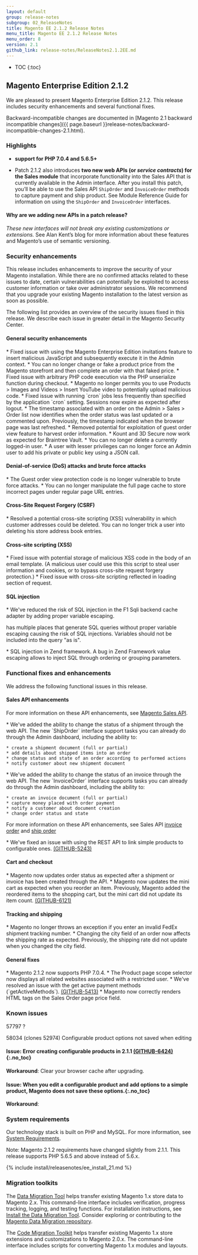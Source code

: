 ```yaml
---
layout: default
group: release-notes
subgroup: 02_ReleaseNotes
title: Magento EE 2.1.2 Release Notes
menu_title: Magento EE 2.1.2 Release Notes
menu_order: 8
version: 2.1
github_link: release-notes/ReleaseNotes2.1.2EE.md
---
```


*	TOC
{:toc}


## Magento Enterprise Edition 2.1.2
We are pleased to present Magento Enterprise Edition 2.1.2. This release includes security enhancements and several functional fixes.



Backward-incompatible changes are documented in [Magento 2.1 backward incompatible changes]({{ page.baseurl }}release-notes/backward-incompatible-changes-2.1.html).


### Highlights

*  **support for PHP 7.0.4 and 5.6.5+** 


* Patch 2.1.2 also introduces **two new web APIs (or <i>service contracts</i>) for the Sales module** that incorporate functionality into the Sales API that is currently available in the Admin interface. After you install this patch, you’ll be able to use the Sales API `ShipOrder` and `InvoiceOrder` methods to capture payment and ship product. See Module Reference Guide for information on using the `ShipOrder` and `InvoiceOrder` interfaces. 

#### Why are we adding new APIs in a patch release?

<i>These new interfaces will not break any existing customizations or extensions.</i>  See Alan Kent’s blog for more information about these features and Magento’s use of semantic versioning. 






### Security enhancements
This release includes enhancements to improve the security of your Magento installation. While there are no confirmed attacks related to these issues to date, certain vulnerabilities can potentially be exploited to access customer information or take over administrator sessions. We recommend that you upgrade your existing Magento installation to the latest version as soon as possible.

The following list provides an overview of the security issues fixed in this release. We describe each issue in greater detail in the Magento Security Center.



#### General security enhancements

<!--- 56912/1488-->*  Fixed issue with using the Magento Enterprise Edition invitations feature to insert malicious JavaScript and subsequently execute it in the Admin context.  


<!--- 57565/1533-->* You can no longer change or fake a product price from the Magento storefront and then complete an order with that faked price. 



<!--- 56852/1484-->*  Fixed issue with arbitrary PHP code execution via the PHP unserialize function during checkout. 


<!--- 56594/1490-->*  Magento no longer permits you to use Products > Images and Videos > Insert YouTube video to potentially upload malicious code.



<!--- 53971-->*  Fixed issue with running `cron` jobs less frequently than specified by the application `cron` setting. 


<!--- 57965--> Sessions now expire as expected after logout.




<!--- 56700/5719, 5890-->*  The timestamp associated with an order on the Admin > Sales > Order list now identifies when the order status was last updated or a commented upon. Previously, the timestamp indicated when the browser page was last refreshed. 

<!--- 57463-->* Removed potential for exploitation of guest order view feature to harvest order information.  


<!--- 56940-->* Kount and 3D Secure now work as expected for Braintree Vault. 


<!--- 57812/1539, 1543-->* You can no longer delete a currently logged-in user. 

<!--- 56901/1492-->*  A user with lesser privileges can no longer force an Admin user to add his private or public key using a JSON call. 





#### Denial-of-service (DoS) attacks and brute force attacks

<!--- 46026/1270-->* The Guest order view protection code is no longer vulnerable to brute force attacks.

<!--- 57302/1338-->*  You can no longer manipulate the full page cache to store incorrect pages under regular page URL entries.




#### Cross-Site Request Forgery  (CSRF)

<!--- 57581/1433-->* Resolved a potential cross-site scripting (XSS) vulnerability in which customer addresses could be deleted. You can no longer trick a user into deleting his store address book entries.  



#### Cross-site scripting  (XSS)

<!--- 57362-->*  Fixed issue with potential storage of malicious XSS code in the body of an email template. (A malicious user could use this this script to steal user information and cookies, or to bypass cross-site request forgery protection.) 

<!--- 57804/1539-->* Fixed issue with cross-site scripting reflected in loading section of request.




#### SQL injection

<!--- 58007/1544-->* We've reduced the risk of SQL injection in the F1 Sqli backend cache adapter by adding proper variable escaping. 
has multiple places that generate SQL queries without proper variable escaping causing the risk of SQL injections.
Variables should not be included into the query "as is".

<!--- 56540/1480-->*  SQL injection in Zend framework. A bug in Zend Framework value escaping allows to inject SQL through ordering or grouping parameters. 












### Functional fixes and enhancements
We address the following functional issues in this release.



#### Sales API enhancements
For more information on these API enhancements, see <a href="{{ page.baseurl }}mrg/ce/Sales/services.html" target="_blank">Magento Sales API</a>.


<!--- 56429 -->*  We've added the ability to change the status of a shipment through the web API.  The new `ShipOrder` interface support tasks you can already do through the Admin dashboard, including the ability to:  

	* create a shipment document (full or partial)
	* add details about shipped items into an order
	* change status and state of an order according to performed actions
	* notify customer about new shipment document


<!--- 56428 -->*  We've added the ability to change the status of an invoice through the web API.  The new `InvoiceOrder` interface supports tasks you can already do through the Admin dashboard, including the ability to:  

	* create an invoice document (full or partial)
	* capture money placed with order payment
	* notify a customer about document creation
	* change order status and state


For more information on these API enhancements, see Sales API <a href="{{ page.baseurl }}mrg/ce/Sales/services.html#invoiceorder" target="_blank">invoice order</a> and 
<a href="{{ page.baseurl }}mrg/ce/Sales/services.html#shiporder" target="_blank">ship order</a>



<!--- 55126, 58401-->* We've fixed an issue with using the REST API to link simple products to configurable ones. <a href="https://github.com/magento/magento2/issues/5243" target="_blank">(GITHUB-5243)</a>







#### Cart and checkout

<!--- 56431, 56426-->* Magento now updates order status as expected after a shipment or invoice has been created through the API.


<!--- 54964-->* Magento now updates the mini cart as expected when you reorder an item. Previously, Magento added the reordered items to the shopping cart, but the mini cart did not update its item count. <a href="https://github.com/magento/magento2/issues/6121" target="_blank">(GITHUB-6121)</a> 


#### Tracking and shipping 

<!--- 57460-->* Magento no longer throws an exception if you enter an invalid FedEx shipment tracking number.


<!--- 57097-->* Changing the city field of an order now affects the shipping rate as expected. Previously, the shipping rate did not update when you changed the city field. 	



#### General fixes

<!--- 54737, 55116-->* Magento 2.1.2 now supports PHP 7.0.4. 


<!--- 57003-->* The Product page scope selector now displays all related websites associated with a restricted user. 

<!--- 56952-->* We've resolved an issue with the get active payment methods (`getActiveMethods`). <a href="https://github.com/magento/magento2/issues/5413" target="_blank">(GITHUB-5413)</a>


<!--- 58568-->* Magento now correctly renders HTML tags on the Sales Order page price field. 


<!--- 58283 EE only-->


<!--- 57797-->








<!--- DELETED:  (won't fix) 57578, CLONE: 58123, 58111, 57049, 57032, OMIT: 58667, 57878, 58473, 58421, 58402, 58313 (releasenotes),57845, 55862, 57294, 58166, 58204, (internal) 58929, 58875, 58700, 58606, 58590, 58474, 56425 -->



### Known issues

57797 ?

58034 (clones 52974) Configurable product options not saved when editing 

<!--- 58017-->

#### Issue: Error creating configurable products in 2.1.1 <a href="https://github.com/magento/magento2/issues/6424" target="_blank">(GITHUB-6424)</a>{:.no_toc} 


**Workaround**: Clear your browser cache after upgrading. 



<!--- 58034-->

#### Issue: When you edit a configurable product and add options to a simple product, Magento does not save these options.{:.no_toc} 


**Workaround**: 



### System requirements
Our technology stack is built on PHP and MySQL. For more information, see
<a href="{{ page.baseurl }}install-gde/system-requirements.html" target="_blank">System Requirements</a>.

Note: Magento 2.1.2 requirements have changed slightly from 2.1.1. This release supports PHP 5.6.5 and above instead of 5.6.x.



{% include install/releasenotes/ee_install_21.md %}



### Migration toolkits
The <a href="{{ page.baseurl }}migration/migration-migrate.html" target="_blank">Data Migration Tool</a> helps transfer existing Magento 1.x store data to Magento 2.x. This command-line interface includes verification, progress tracking, logging, and testing functions. For installation instructions, see  <a href="{{ page.baseurl }}migration/migration-tool-install.html" target="_blank">Install the Data Migration Tool</a>. Consider exploring or contributing to the <a href="https://github.com/magento/data-migration-tool" target="_blank"> Magento Data Migration repository</a>.

The <a href="https://github.com/magento/code-migration" target="_blank">Code Migration Toolkit</a> helps transfer existing Magento 1.x store extensions and customizations to Magento 2.0.x. The command-line interface includes scripts for converting Magento 1.x modules and layouts.
